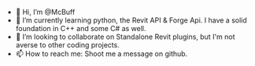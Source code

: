 - 👋 Hi, I’m @McBuff
- 🌱 I’m currently learning python, the Revit API & Forge Api. I have a solid foundation in C++ and some C# as well.
- 💞️ I’m looking to collaborate on Standalone Revit plugins, but I'm not averse to other coding projects.
- 📫 How to reach me: Shoot me a message on github.

<!---
McBuff/McBuff is a ✨ special ✨ repository because its `README.md` (this file) appears on your GitHub profile.
You can click the Preview link to take a look at your changes.
--->
